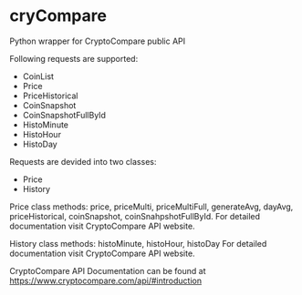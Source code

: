 # cryCompare
Python wrapper for CryptoCompare public API

Following requests are supported:
- CoinList
- Price
- PriceHistorical
- CoinSnapshot
- CoinSnapshotFullById
- HistoMinute
- HistoHour
- HistoDay

Requests are devided into two classes:
- Price
- History

Price class methods: price, priceMulti, priceMultiFull, generateAvg, dayAvg, priceHistorical, coinSnapshot, coinSnahpshotFullById.
For detailed documentation visit CryptoCompare API website.

History class methods: histoMinute, histoHour, histoDay
For detailed documentation visit CryptoCompare API website.

CryptoCompare API Documentation can be found at https://www.cryptocompare.com/api/#introduction

